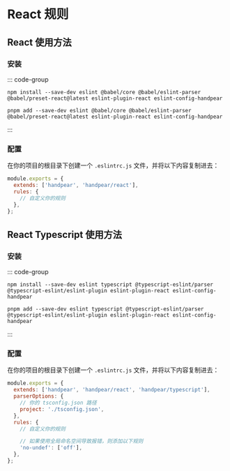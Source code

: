 # React 规则

## React 使用方法

### 安装

::: code-group

```shell [npm]
npm install --save-dev eslint @babel/core @babel/eslint-parser @babel/preset-react@latest eslint-plugin-react eslint-config-handpear
```

```shell [pnpm]
pnpm add --save-dev eslint @babel/core @babel/eslint-parser @babel/preset-react@latest eslint-plugin-react eslint-config-handpear
```

:::

### 配置

在你的项目的根目录下创建一个 `.eslintrc.js` 文件，并将以下内容复制进去：

```js
module.exports = {
  extends: ['handpear', 'handpear/react'],
  rules: {
    // 自定义你的规则
  },
};
```

## React Typescript 使用方法

### 安装

::: code-group

```shell [npm]
npm install --save-dev eslint typescript @typescript-eslint/parser @typescript-eslint/eslint-plugin eslint-plugin-react eslint-config-handpear
```

```shell [pnpm]
pnpm add --save-dev eslint typescript @typescript-eslint/parser @typescript-eslint/eslint-plugin eslint-plugin-react eslint-config-handpear
```

:::

### 配置

在你的项目的根目录下创建一个 `.eslintrc.js` 文件，并将以下内容复制进去：

```js
module.exports = {
  extends: ['handpear', 'handpear/react', 'handpear/typescript'],
  parserOptions: {
    // 你的 tsconfig.json 路径
    project: './tsconfig.json',
  },
  rules: {
    // 自定义你的规则

    // 如果使用全局命名空间导致报错，则添加以下规则
    'no-undef': ['off'],
  },
};
```
